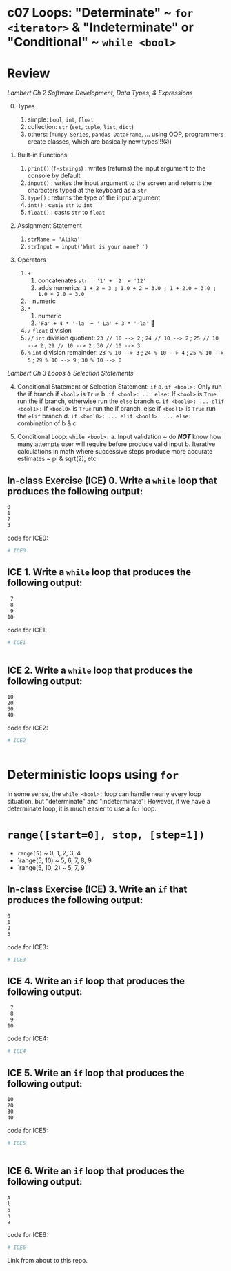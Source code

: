 # c07 Loops: "Determinate" ~ `for <iterator>` & "Indeterminate" or "Conditional" ~ `while <bool>`

# Review

_Lambert Ch 2 Software Development, Data Types, & Expressions_

0. Types
   1. simple: `bool`, `int`, `float`
   2. collection: `str` (`set`, `tuple`, `list`, `dict`)
   3. others: (`numpy Series`, `pandas DataFrame`, ... using OOP, programmers create classes, which are basically new types!!!:astonished:)

1. Built-in Functions
   1. `print()` (`f-strings`) : writes (returns) the input argument to the console by default
   2. `input()` : writes the input argument to the screen and returns the characters typed at the keyboard as a `str`
   3. `type()`  : returns the type of the input argument
   4. `int()`  : casts `str` to `int`
   5. `float()` : casts `str` to `float`
   
2. Assignment Statement
   1. `strName = 'Alika'`
   2. `strInput = input('What is your name? ')`

3. Operators
   1. `+`
      1.  concatenates `str : '1' + '2' = '12'`
      2. adds numerics:  `1 + 2 = 3 ; 1.0 + 2 = 3.0 ; 1 + 2.0 = 3.0 ; 1.0 + 2.0 = 3.0`
   2. `-` numeric
   3. `*`
      1. numeric
      2. `'Fa' + 4 * '-la' + ' La' + 3 * '-la'` :christmas_tree:
   4. `/` `float` division
   5. `//` `int` division quotient: `23 // 10 --> 2` ; `24 // 10 --> 2` ; `25 // 10 --> 2` ; `29 // 10 --> 2` ; `30 // 10 --> 3`
   6. `%`  `int` division remainder: `23 % 10 --> 3` ; `24 % 10 --> 4` ; `25 % 10 --> 5` ; `29 % 10 --> 9` ; `30 % 10 --> 0`

_Lambert Ch 3 Loops & Selection Statements_

4. Conditional Statement or Selection Statement: `if`
   a. `if <bool>:` Only run the if branch if `<bool>` is `True`
   b. `if <bool>: ... else:`  If `<bool>` is `True` run the if branch, otherwise run the `else` branch
   c. `if <bool0>: ... elif <bool1>:` If `<bool0>` is `True` run the if branch, else if `<bool1>` is `True` run the `elif` branch
   d. `if <bool0>: ... elif <bool1>: ... else:` combination of b & c

5. Conditional Loop: `while <bool>:`
   a. Input validation ~ do __*NOT*__ know how many attempts user will require before produce valid input
   b. Iterative calculations in math where successive steps produce more accurate estimates ~ pi & sqrt(2), etc

## In-class Exercise (ICE) 0. Write a `while` loop that produces the following output:
```
0
1
2
3
```
code for ICE0:
```python
# ICE0

```
   
## ICE 1. Write a `while` loop that produces the following output: 
```
 7
 8
 9
10
```
code for ICE1:
```python
# ICE1
 
```
   
## ICE 2. Write a `while` loop that produces the following output: 
```
10
20
30
40
```
code for ICE2:
```python
# ICE2
 
```
  
# Deterministic loops using `for`
In some sense, the `while <bool>:` loop can handle nearly every loop situation, but "determinate" and "indeterminate"!
However, if we have a determinate loop, it is much easier to use a `for` loop.

# `range([start=0], stop, [step=1])`
* `range(5)` ~ 0, 1, 2, 3, 4
* `range(5, 10) ~ 5, 6, 7, 8, 9
* `range(5, 10, 2) ~ 5, 7, 9


## In-class Exercise (ICE) 3. Write an `if` that produces the following output:
```
0
1
2
3
```
code for ICE3:
```python
# ICE3

```
   
## ICE 4. Write an `if` loop that produces the following output: 
```
 7
 8
 9
10
```
code for ICE4:
```python
# ICE4

```
   
## ICE 5. Write an `if` loop that produces the following output: 
```
10
20
30
40
```
code for ICE5:
```python
# ICE5
 
```
  
## ICE 6. Write an `if` loop that produces the following output:
```
A
l
o
h
a
```
code for ICE6:
```python
# ICE6

```

Link from about to this repo.
